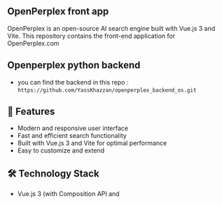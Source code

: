 ## OpenPerplex front app

OpenPerplex is an open-source AI search engine built with Vue.js 3 and Vite. This repository contains the front-end application for OpenPerplex.com

## Openperplex python backend 
- you can find the backend in this repo : `https://github.com/YassKhazzan/openperplex_backend_os.git`

## 🚀 Features

- Modern and responsive user interface
- Fast and efficient search functionality
- Built with Vue.js 3 and Vite for optimal performance
- Easy to customize and extend

## 🛠️ Technology Stack

- Vue.js 3 (with Composition API and <script setup>)
- Vite (for fast development and building)


## 📋 Prerequisites

Before you begin, ensure you have the following installed:

Node.js (version 16.x or later recommended)
npm (usually comes with Node.js)

## 🔧 Setup and Installation

- Clone the repository:

`git clone https://github.com/YassKhazzan/openperplex_front.git`
cd openperple

Install dependencies:
`npm install`

## Configure the search server:

- `Open src/views/SearchResults.vue`
- Locate the line: `const searchServer = ref('http://127.0.0.1:8000');`
- Replace the URL with your actual server address





## 🚀 Running the Application

#### For Development

- To run the app in development mode with hot-reloading: `npm run dev` or `vite`

#### For Production

- To build the app for production: `npm run build` or `vite build`

#### 🔍 Customizing the Configuration

- For detailed configuration options, see the Vite Configuration Reference.
#### 💻 Recommended IDE Setup
For the best development experience, we recommend:

VSCode
Volar extension (make sure to disable Vetur if you have it installed)

## 🤝 Contributing

We welcome contributions to OpenPerple! Please feel free to submit issues, fork the repository and send pull requests!

## 📝 License
- MIT

## 📞 Contact

For any questions or feedback, please open an issue on this repository or contact me on [X](https://x.com/KhazzanYassine)  
